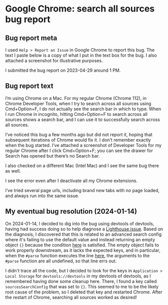 # Google Chrome: search all sources bug report

## Bug report meta

I used `Help > Report an Issue` in Google Chrome to report this
bug. The text I paste below is a copy of what I put in the text box
for the bug. I also attached a screenshot for illustrative purposes.

I submitted the bug report on 2023-04-29 around 1 PM.

## Bug report text

I’m using Chrome on a Mac. For my regular Chrome (Chrome 112), in
Chrome Developer Tools, when I try to search across all sources using
Cmd+Option+F, I do not actually see the search bar in which to
type. When I run Chrome in incognito, hitting Cmd+Option+F to search
across all sources shows a search bar, and I can use it to
successfully search across all sources.

I’ve noticed this bug a few months ago but did not report it, hoping
that subsequent iterations of Chrome would fix it. I don’t remember
exactly when the bug started. I’ve attached a screenshot of Developer
Tools for my regular Chrome after I click Cmd+Option+F; you can see
the drawer for Search has opened but there’s no Search bar.

I also checked on a different Mac (Intel Mac) and I see the same bug
there as well.

I see the error even after I deactivate all my Chrome extensions.

I’ve tried several page urls, including brand new tabs with no page
loaded, and always run into the same issue.

## My eventual bug resolution (2024-01-14)

On 2024-01-14, I decided to dig into the bug using devtools of
devtools, having had success doing so to help diagnose a [Lighthouse
issue](https://github.com/GoogleChrome/lighthouse/issues/15073). Based
on the diagnosis, I discovered that this is related to an advanced
search config where it's failing to use the default value and instead
returning an empty object `{}` because the condition
[here](https://github.com/ChromeDevTools/devtools-frontend/blob/d8d864d72bbb825235ae18119e2e1420d14182fc/front_end/core/common/Settings.ts#L392-L394)
is satisfied. The empty object fails to work properly downstream, as
it lacks the expected keys, and in particular, when the `#parse`
function executes the line
[here](https://github.com/ChromeDevTools/devtools-frontend/blob/d8d864d72bbb825235ae18119e2e1420d14182fc/front_end/models/workspace/SearchConfig.ts#L76),
the arguments to the `#parse` function are all undefined, so that line
errs out.

I didn't trace all the code, but I decided to look for the keys in
`Application > Local Storage` for `devtools://devtools` in my devtools
of devtools, as I remembered having done some cleanup here. There, I
found a key called `sourcesSearchConfig` that was set to `{}`. This
seemed to me to be the likely root cause of the problem, so I deleted
that key and restarted Chrome. After the restart of Chrome, searching
all sources worked as desired!

